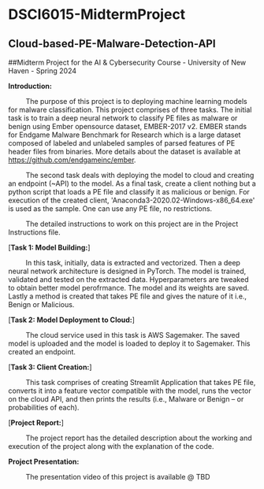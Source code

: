 # DSCI6015-MidtermProject

## Cloud-based-PE-Malware-Detection-API
##Midterm Project for the AI &amp; Cybersecurity Course - University of New Haven - Spring 2024

**Introduction:**

&nbsp;&nbsp;&nbsp;&nbsp;&nbsp;&nbsp;&nbsp;&nbsp;&nbsp;The purpose of this project is to deploying machine learning models for malware classification. This project comprises of three tasks. The initial task is to train a deep neural network to classify PE files as malware or benign using Ember opensource dataset, EMBER-2017 v2. EMBER stands for Endgame Malware Benchmark for Research which is a large dataset composed of labeled and unlabeled samples of parsed features of PE header files from binaries. More details about the dataset is available at https://github.com/endgameinc/ember.

&nbsp;&nbsp;&nbsp;&nbsp;&nbsp;&nbsp;&nbsp;&nbsp;&nbsp;The second task deals with deploying the model to cloud and creating an endpoint (~API) to the model. As a final task, create a client nothing but a python script that loads a PE file and classify it as malicious or benign. For execution of the created client, 'Anaconda3-2020.02-Windows-x86_64.exe' is used as the sample. One can use any PE file, no restrictions.

&nbsp;&nbsp;&nbsp;&nbsp;&nbsp;&nbsp;&nbsp;&nbsp;&nbsp;The detailed instructions to work on this project are in the Project Instructions file.

[**Task 1: Model Building:**]

&nbsp;&nbsp;&nbsp;&nbsp;&nbsp;&nbsp;&nbsp;&nbsp;&nbsp;In this task, initially, data is extracted and vectorized. Then a deep neural network architecture is designed in PyTorch. The model is trained, validated and tested on the extracted data. Hyperparameters are tweaked to obtain better model perofrmance. The model and its weights are saved. Lastly a method is created that takes PE file and gives the nature of it i.e., Benign or Malicious.

[**Task 2: Model Deployment to Cloud:**]

&nbsp;&nbsp;&nbsp;&nbsp;&nbsp;&nbsp;&nbsp;&nbsp;&nbsp;The cloud service used in this task is AWS Sagemaker. The saved model is uploaded and the model is loaded to deploy it to Sagemaker. This created an endpoint.

[**Task 3: Client Creation:**]

&nbsp;&nbsp;&nbsp;&nbsp;&nbsp;&nbsp;&nbsp;&nbsp;&nbsp;This task comprises of creating Streamlit Application that takes PE file, converts it into a feature vector compatible with the model, runs the vector on the cloud API, and then prints the results (i.e., Malware or Benign – or probabilities of each).

[**Project Report:**] 

&nbsp;&nbsp;&nbsp;&nbsp;&nbsp;&nbsp;&nbsp;&nbsp;&nbsp;The project report has the detailed description about the working and execution of the project along with the explanation of the code. 

**Project Presentation:**

&nbsp;&nbsp;&nbsp;&nbsp;&nbsp;&nbsp;&nbsp;&nbsp;&nbsp;The presentation video of this project is available @ TBD
